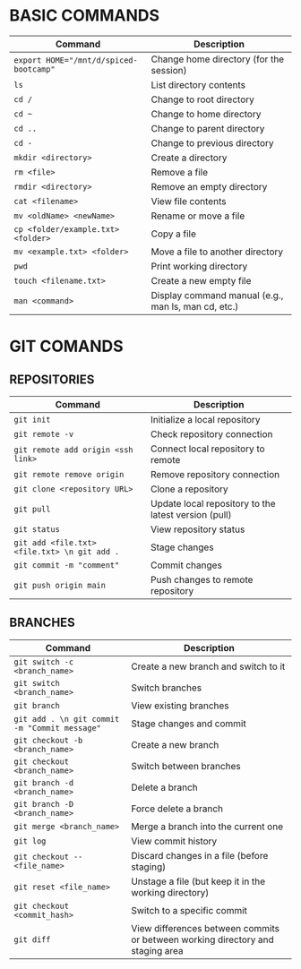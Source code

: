 # BASIC COMMANDS

| Command                                | Description                                         |
| -------------------------------------- | --------------------------------------------------- |
| `export HOME="/mnt/d/spiced-bootcamp"` | Change home directory (for the session)             |
| `ls`                                   | List directory contents                             |
| `cd /`                                 | Change to root directory                            |
| `cd ~`                                 | Change to home directory                            |
| `cd ..`                                | Change to parent directory                          |
| `cd -`                                 | Change to previous directory                        |
| `mkdir <directory>`                    | Create a directory                                  |
| `rm <file>`                            | Remove a file                                       |
| `rmdir <directory>`                    | Remove an empty directory                           |
| `cat <filename>`                       | View file contents                                  |
| `mv <oldName> <newName>`               | Rename or move a file                               |
| `cp <folder/example.txt> <folder>`     | Copy a file                                         |
| `mv <example.txt> <folder>`            | Move a file to another directory                    |
| `pwd`                                  | Print working directory                             |
| `touch <filename.txt>`                 | Create a new empty file                             |
| `man <command>`                        | Display command manual (e.g., man ls, man cd, etc.) |

# GIT COMANDS

## REPOSITORIES

| Command                                      | Description                                          |
| -------------------------------------------- | ---------------------------------------------------- |
| `git init`                                   | Initialize a local repository                        |
| `git remote -v`                              | Check repository connection                          |
| `git remote add origin <ssh link>`           | Connect local repository to remote                   |
| `git remote remove origin`                   | Remove repository connection                         |
| `git clone <repository URL>`                 | Clone a repository                                   |
| `git pull`                                   | Update local repository to the latest version (pull) |
| `git status`                                 | View repository status                               |
| `git add <file.txt> <file.txt> \n git add .` | Stage changes                                        |
| `git commit -m "comment"`                    | Commit changes                                       |
| `git push origin main`                       | Push changes to remote repository                    |

## BRANCHES

| Command                                       | Description                                                                    |
| --------------------------------------------- | ------------------------------------------------------------------------------ |
| `git switch -c <branch_name>`                 | Create a new branch and switch to it                                           |
| `git switch <branch_name>`                    | Switch branches                                                                |
| `git branch`                                  | View existing branches                                                         |
| `git add . \n git commit -m "Commit message"` | Stage changes and commit                                                       |
| `git checkout -b <branch_name>`               | Create a new branch                                                            |
| `git checkout <branch_name>`                  | Switch between branches                                                        |
| `git branch -d <branch_name>`                 | Delete a branch                                                                |
| `git branch -D <branch_name>`                 | Force delete a branch                                                          |
| `git merge <branch_name>`                     | Merge a branch into the current one                                            |
| `git log`                                     | View commit history                                                            |
| `git checkout -- <file_name>`                 | Discard changes in a file (before staging)                                     |
| `git reset <file_name>`                       | Unstage a file (but keep it in the working directory)                          |
| `git checkout <commit_hash>`                  | Switch to a specific commit                                                    |
| `git diff`                                    | View differences between commits or between working directory and staging area |
